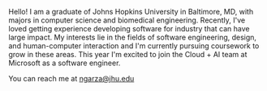 Hello!
I am a graduate of Johns Hopkins University in Baltimore, MD, with majors in computer science and biomedical engineering. Recently, I've loved getting experience developing software for industry that can have large impact. My interests lie in the fields of software engineering, design, and human-computer interaction and I'm currently pursuing coursework to grow in these areas. This year I'm excited to join the Cloud + AI team at Microsoft as a software engineer.

You can reach me at ngarza@jhu.edu
